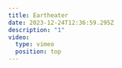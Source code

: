 ```yaml
---
title: Eartheater
date: 2023-12-24T12:36:59.295Z
description: "1"
video:
  type: vimeo
  position: top
---
```

